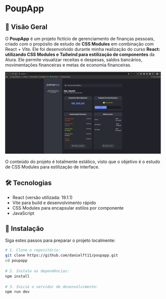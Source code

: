 # PoupApp

## 🎯 Visão Geral  
O **PoupApp** é um projeto fictício de gerenciamento de finanças pessoais, criado com o propósito de estudo de **CSS Modules** em combinação com React + Vite. Ele foi desenvolvido durante minha realização do curso **React: utilizando CSS Modules e Tailwind para estilização de componentes** da Alura. Ele permite visualizar receitas e despesas, saldos bancários, movimentações financeiras e metas de economia financeiras.

![Tela poupapp](poupapp.png)

O conteúdo do projeto é totalmente estático, visto que o objetivo é o estudo de CSS Modules para estilização de interface.

## 🛠 Tecnologias  
- React (versão utilizada: 19.1.1)  
- Vite para build e desenvolvimento rápido  
- CSS Modules para encapsular estilos por componente  
- JavaScript   

## 🚀 Instalação  
Siga estes passos para preparar o projeto localmente:

```bash
# 1. Clone o repositório: 
git clone https://github.com/danielft11/poupapp.git
cd poupapp

# 2. Instale as dependências:
npm install

# 3. Inicie o servidor de desenvolvimento:
npm run dev

